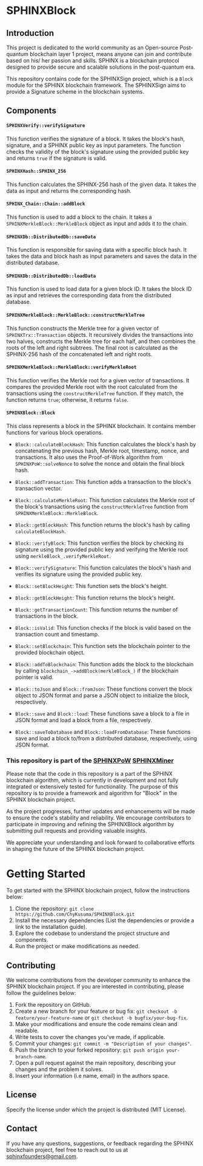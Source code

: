 # SPHINXBlock

## Introduction

This project is dedicated to the world community as an Open-source Post-quantum blockchain layer 1 project, means anyone can join and contribute based on his/ her passion and skills. SPHINX is a blockchain protocol designed to provide secure and scalable solutions in the post-quantum era.

This repository contains code for the SPHINXSign project, which is a `Block` module for the SPHINX blockchain framework. The SPHINXSign aims to provide a Signature scheme in the blockchain systems.


## Components

#### `SPHINXVerify::verifySignature`

This function verifies the signature of a block. It takes the block's hash, signature, and a SPHINX public key as input parameters. The function checks the validity of the block's signature using the provided public key and returns `true` if the signature is valid.

#### `SPHINXHash::SPHINX_256`

This function calculates the SPHINX-256 hash of the given data. It takes the data as input and returns the corresponding hash.

#### `SPHINX_Chain::Chain::addBlock`

This function is used to add a block to the chain. It takes a `SPHINXMerkleBlock::MerkleBlock` object as input and adds it to the chain.

#### `SPHINXDb::DistributedDb::saveData`

This function is responsible for saving data with a specific block hash. It takes the data and block hash as input parameters and saves the data in the distributed database.

#### `SPHINXDb::DistributedDb::loadData`

This function is used to load data for a given block ID. It takes the block ID as input and retrieves the corresponding data from the distributed database.

#### `SPHINXMerkleBlock::MerkleBlock::constructMerkleTree`

This function constructs the Merkle tree for a given vector of `SPHINXTrx::Transaction` objects. It recursively divides the transactions into two halves, constructs the Merkle tree for each half, and then combines the roots of the left and right subtrees. The final root is calculated as the SPHINX-256 hash of the concatenated left and right roots.

#### `SPHINXMerkleBlock::MerkleBlock::verifyMerkleRoot`

This function verifies the Merkle root for a given vector of transactions. It compares the provided Merkle root with the root calculated from the transactions using the `constructMerkleTree` function. If they match, the function returns `true`; otherwise, it returns `false`.

#### `SPHINXBlock::Block`

This class represents a block in the SPHINX blockchain. It contains member functions for various block operations.

- `Block::calculateBlockHash`: This function calculates the block's hash by concatenating the previous hash, Merkle root, timestamp, nonce, and transactions. It also uses the Proof-of-Work algorithm from `SPHINXPoW::solveNonce` to solve the nonce and obtain the final block hash.

- `Block::addTransaction`: This function adds a transaction to the block's transaction vector.

- `Block::calculateMerkleRoot`: This function calculates the Merkle root of the block's transactions using the `constructMerkleTree` function from `SPHINXMerkleBlock::MerkleBlock`.

- `Block::getBlockHash`: This function returns the block's hash by calling `calculateBlockHash`.

- `Block::verifyBlock`: This function verifies the block by checking its signature using the provided public key and verifying the Merkle root using `merkleBlock_.verifyMerkleRoot`.

- `Block::verifySignature`: This function calculates the block's hash and verifies its signature using the provided public key.

- `Block::setBlockHeight`: This function sets the block's height.

- `Block::getBlockHeight`: This function returns the block's height.

- `Block::getTransactionCount`: This function returns the number of transactions in the block.

- `Block::isValid`: This function checks if the block is valid based on the transaction count and timestamp.

- `Block::setBlockchain`: This function sets the blockchain pointer to the provided blockchain object.

- `Block::addToBlockchain`: This function adds the block to the blockchain by calling `blockchain_->addBlock(merkleBlock_)` if the blockchain pointer is valid.

- `Block::toJson` and `Block::fromJson`: These functions convert the block object to JSON format and parse a JSON object to initialize the block, respectively.

- `Block::save` and `Block::load`: These functions save a block to a file in JSON format and load a block from a file, respectively.

- `Block::saveToDatabase` and `Block::loadFromDatabase`: These functions save and load a block to/from a distributed database, respectively, using JSON format.
  

### This repository is part of the  [SPHINXPoW](https://github.com/SPHINX-HUB-ORG/SPHINXPoW) [SPHINXMiner](https://github.com/SPHINX-HUB-ORG/SPHINXMINER)

Please note that the code in this repository is a part of the SPHINX blockchain algorithm, which is currently in development and not fully integrated or extensively tested for functionality. The purpose of this repository is to provide a framework and algorithm for "Block" in the SPHINX blockchain project.

As the project progresses, further updates and enhancements will be made to ensure the code's stability and reliability. We encourage contributors to participate in improving and refining the SPHINXBlock algorithm by submitting pull requests and providing valuable insights.

We appreciate your understanding and look forward to collaborative efforts in shaping the future of the SPHINX blockchain project.

# Getting Started
To get started with the SPHINX blockchain project, follow the instructions below:

1. Clone the repository: `git clone https://github.com/ChyKusuma/SPHINXBlock.git`
2. Install the necessary dependencies (List the dependencies or provide a link to the installation guide).
3. Explore the codebase to understand the project structure and components.
4. Run the project or make modifications as needed.


## Contributing
We welcome contributions from the developer community to enhance the SPHINX blockchain project. If you are interested in contributing, please follow the guidelines below:

1. Fork the repository on GitHub.
2. Create a new branch for your feature or bug fix: `git checkout -b feature/your-feature-name` or `git checkout -b bugfix/your-bug-fix`.
3. Make your modifications and ensure the code remains clean and readable.
4. Write tests to cover the changes you've made, if applicable.
5. Commit your changes: `git commit -m "Description of your changes"`.
6. Push the branch to your forked repository: `git push origin your-branch-name`.
7. Open a pull request against the main repository, describing your changes and the problem it solves.
8. Insert your information (i.e name, email) in the authors space.

## License
Specify the license under which the project is distributed (MIT License).

## Contact
If you have any questions, suggestions, or feedback regarding the SPHINX blockchain project, feel free to reach out to us at [sphinxfounders@gmail.com](mailto:sphinxfounders@gmail.com).
